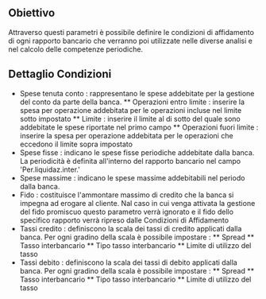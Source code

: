 ## Obiettivo
Attraverso questi parametri è possibile definire le condizioni di affidamento di ogni rapporto bancario che verranno poi utilizzate nelle diverse analisi e nel calcolo delle competenze periodiche.

## Dettaglio Condizioni
 * Spese tenuta conto :  rappresentano le spese addebitate per la gestione del conto da parte della banca.
 ** Operazioni entro limite :  inserire la spesa per operazione addebitata per le operazioni incluse nel limite sotto impostato
 ** Limite :  inserire il limite al di sotto del quale sono addebitate le spese riportate nel primo campo
 ** Operazioni fuori limite :  inserire la spesa per operazione addebitata per le operazioni che eccedono il limite sopra impostato
 * Spese fisse :  indicano le spese fisse periodiche addebitate dalla banca. La periodicità è definita all'interno del rapporto bancario nel campo 'Per.liquidaz.inter.'
 * Spese massime :  indicano le spese massime addebitabili nel periodo dalla banca.
 * Fido :  costituisce l'ammontare massimo di credito che la banca si impegna ad erogare al cliente. Nal caso in cui venga attivata la gestione del fido promiscuo questo parametro verrà ignorato e il fido dello specifico rapporto verrà ripreso dalle Condizioni di Affidamento
 * Tassi credito :  definiscono la scala dei tassi di credito applicati dalla banca. Per ogni gradino della scala è possibile impostare : 
 ** Spread
 ** Tasso interbancario
 ** Tipo tasso interbancario
 ** Limite di utilizzo del tasso
 * Tassi debito :  definiscono la scala dei tassi di debito applicati dalla banca. Per ogni gradino della scala è possibile impostare : 
 ** Spread
 ** Tasso interbancario
 ** Tipo tasso interbancario
 ** Limite di utilizzo del tasso

